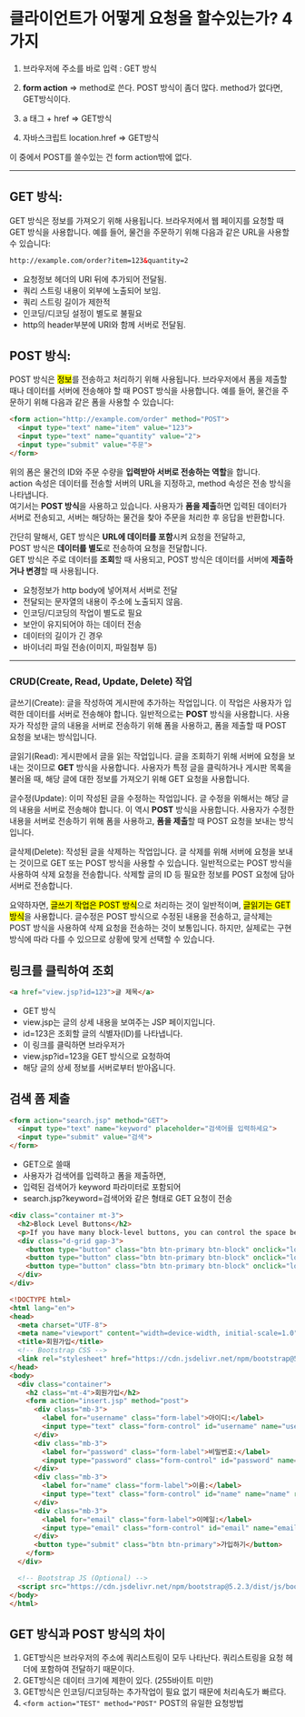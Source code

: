 # 클라이언트가 어떻게 요청을 할수있는가? 4가지

1. 브라우저에 주소를 바로 입력 : GET 방식

2. **form action**  ⇒ method로 쓴다. POST 방식이 좀더 많다.
method가 없다면, GET방식이다.

3. a 태그 + href ⇒ GET방식

4. 자바스크립트 location.href ⇒ GET방식 

이 중에서 POST를 쓸수있는 건 form action밖에 없다.

---

## GET 방식: <br>
GET 방식은 정보를 가져오기 위해 사용됩니다. 브라우저에서 웹 페이지를 요청할 때 GET 방식을 사용합니다. 예를 들어, 물건을 주문하기 위해 다음과 같은 URL을 사용할 수 있습니다:

``` html
http://example.com/order?item=123&quantity=2
```
- 요청정보 헤더의 URI 뒤에 추가되어 전달됨.
- 쿼리 스트링 내용이 외부에 노출되어 보임.
- 쿼리 스트링 길이가 제한적
- 인코딩/디코딩 설정이 별도로 불필요
- http의 header부분에 URI와 함께 서버로 전달됨. 



## POST 방식: <br>
POST 방식은 <mark>정보</mark>를 전송하고 처리하기 위해 사용됩니다. 브라우저에서 폼을 제출할 때나 데이터를 서버에 전송해야 할 때 POST 방식을 사용합니다. 예를 들어, 물건을 주문하기 위해 다음과 같은 폼을 사용할 수 있습니다:

``` html
<form action="http://example.com/order" method="POST">
  <input type="text" name="item" value="123">
  <input type="text" name="quantity" value="2">
  <input type="submit" value="주문">
</form>
```

위의 폼은 물건의 ID와 주문 수량을 **입력받아 서버로 전송하는 역할**을 합니다. <br> action 속성은 데이터를 전송할 서버의 URL을 지정하고, method 속성은 전송 방식을 나타냅니다. <br> 여기서는 **POST 방식**을 사용하고 있습니다. 사용자가 **폼을 제출**하면 입력된 데이터가 서버로 전송되고, 서버는 해당하는 물건을 찾아 주문을 처리한 후 응답을 반환합니다.

간단히 말해서, GET 방식은 **URL에 데이터를 포함**시켜 요청을 전달하고, <br> POST 방식은 **데이터를 별도**로 전송하여 요청을 전달합니다. <br> GET 방식은 주로 데이터를 **조회**할 때 사용되고, POST 방식은 데이터를 서버에 **제출하거나 변경**할 때 사용됩니다.

- 요청정보가 http body에 넣어져서 서버로 전달
- 전달되는 문자열의 내용이 주소에 노출되지 않음.
- 인코딩/디코딩의 작업이 별도로 필요
- 보안이 유지되어야 하는 데이터 전송
- 데이터의 길이가 긴 경우
- 바이너리 파일 전송(이미지, 파일첨부 등)


---

### CRUD(Create, Read, Update, Delete) 작업

글쓰기(Create): 글을 작성하여 게시판에 추가하는 작업입니다. 이 작업은 사용자가 입력한 데이터를 서버로 전송해야 합니다. 일반적으로는 **POST** 방식을 사용합니다. 사용자가 작성한 글의 내용을 서버로 전송하기 위해 폼을 사용하고, 폼을 제출할 때 POST 요청을 보내는 방식입니다.

글읽기(Read): 게시판에서 글을 읽는 작업입니다. 글을 조회하기 위해 서버에 요청을 보내는 것이므로 **GET** 방식을 사용합니다. 사용자가 특정 글을 클릭하거나 게시판 목록을 불러올 때, 해당 글에 대한 정보를 가져오기 위해 GET 요청을 사용합니다.

글수정(Update): 이미 작성된 글을 수정하는 작업입니다. 글 수정을 위해서는 해당 글의 내용을 서버로 전송해야 합니다. 이 역시 **POST** 방식을 사용합니다. 사용자가 수정한 내용을 서버로 전송하기 위해 폼을 사용하고, **폼을 제출**할 때 POST 요청을 보내는 방식입니다.

글삭제(Delete): 작성된 글을 삭제하는 작업입니다. 글 삭제를 위해 서버에 요청을 보내는 것이므로 GET 또는 POST 방식을 사용할 수 있습니다. 일반적으로는 POST 방식을 사용하여 삭제 요청을 전송합니다. 삭제할 글의 ID 등 필요한 정보를 POST 요청에 담아 서버로 전송합니다.

요약하자면, <mark>글쓰기 작업은 POST 방식</mark>으로 처리하는 것이 일반적이며, <mark>글읽기는 GET 방식</mark>을 사용합니다. 글수정은 POST 방식으로 수정된 내용을 전송하고, 글삭제는 POST 방식을 사용하여 삭제 요청을 전송하는 것이 보통입니다. 하지만, 실제로는 구현 방식에 따라 다를 수 있으므로 상황에 맞게 선택할 수 있습니다.


## 링크를 클릭하여 조회
```html
<a href="view.jsp?id=123">글 제목</a>
```
- GET 방식
- view.jsp는 글의 상세 내용을 보여주는 JSP 페이지입니다.
- id=123은 조회할 글의 식별자(ID)를 나타냅니다.
- 이 링크를 클릭하면 브라우저가
- view.jsp?id=123을 GET 방식으로 요청하여
- 해당 글의 상세 정보를 서버로부터 받아옵니다.


## 검색 폼 제출
```html
<form action="search.jsp" method="GET">
  <input type="text" name="keyword" placeholder="검색어를 입력하세요">
  <input type="submit" value="검색">
</form>
```
- GET으로 쓸때
- 사용자가 검색어를 입력하고 폼을 제출하면, 
- 입력된 검색어가 keyword 파라미터로 포함되어 
- search.jsp?keyword=검색어와 같은 형태로 GET 요청이 전송

```html
<div class="container mt-3">
  <h2>Block Level Buttons</h2>
  <p>If you have many block-level buttons, you can control the space between them with the .gap-* class:</p>
  <div class="d-grid gap-3">
    <button type="button" class="btn btn-primary btn-block" onclick="location.href='path/to/your/jsp/file1.jsp'">Full-Width Button</button>
    <button type="button" class="btn btn-primary btn-block" onclick="location.href='path/to/your/jsp/file2.jsp'">Full-Width Button</button>
    <button type="button" class="btn btn-primary btn-block" onclick="location.href='path/to/your/jsp/file3.jsp'">Full-Width Button</button>
  </div>
</div>
```


```html
<!DOCTYPE html>
<html lang="en">
<head>
  <meta charset="UTF-8">
  <meta name="viewport" content="width=device-width, initial-scale=1.0">
  <title>회원가입</title>
  <!-- Bootstrap CSS -->
  <link rel="stylesheet" href="https://cdn.jsdelivr.net/npm/bootstrap@5.2.3/dist/css/bootstrap.min.css">
</head>
<body>
  <div class="container">
    <h2 class="mt-4">회원가입</h2>
    <form action="insert.jsp" method="post">
      <div class="mb-3">
        <label for="username" class="form-label">아이디:</label>
        <input type="text" class="form-control" id="username" name="username" required>
      </div>
      <div class="mb-3">
        <label for="password" class="form-label">비밀번호:</label>
        <input type="password" class="form-control" id="password" name="password" required>
      </div>
      <div class="mb-3">
        <label for="name" class="form-label">이름:</label>
        <input type="text" class="form-control" id="name" name="name" required>
      </div>
      <div class="mb-3">
        <label for="email" class="form-label">이메일:</label>
        <input type="email" class="form-control" id="email" name="email" required>
      </div>
      <button type="submit" class="btn btn-primary">가입하기</button>
    </form>
  </div>

  <!-- Bootstrap JS (Optional) -->
  <script src="https://cdn.jsdelivr.net/npm/bootstrap@5.2.3/dist/js/bootstrap.bundle.min.js"></script>
</body>
</html>
```

## GET 방식과 POST 방식의 차이
1. GET방식은 브라우저의 주소에 쿼리스트링이 모두 나타난다. 쿼리스트링을 요청 헤더에 포함하여 전달하기 때문이다.
2. GET방식은 데이터 크기에 제한이 있다. (255바이트 미만)
3. GET방식은 인코딩/디코딩하는 추가작업이 필요 없기 때문에 처리속도가 빠르다.
4. `<form action="TEST" method="POST"` POST의 유일한 요청방법